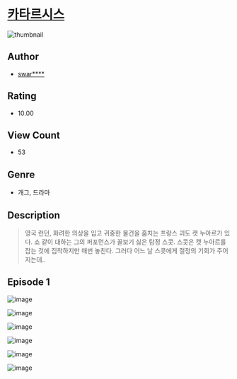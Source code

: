 # [카타르시스](https://comic.naver.com/challenge/list?titleId=811097)
![thumbnail](https://image-comic.pstatic.net/user_contents_data/challenge_comic/2023/05/25/366894/upload_3486412172632876344_480x623.jpeg)

## Author
- [swar****](https://comic.naver.com/artistTitle?id=366894)

## Rating
- 10.00

## View Count
- 53

## Genre
- 개그, 드라마

## Description
> 영국 런던, 화려한 의상을 입고 귀중한 물건을 훔치는 프랑스 괴도 캣 누아르가 있다. 쇼 같이 대하는 그의 퍼포먼스가 꼴보기 싫은 탐정 스콧. 스콧은 캣 누아르를 잡는 것에 집착하지만 매번 놓친다. 그러다 어느 날 스콧에게 절정의 기회가 주어지는데..


## Episode 1
![image](https://image-comic.pstatic.net/user_contents_data/challenge_comic/2023/05/25/366894/upload_7292225415641444917.jpeg)

![image](https://image-comic.pstatic.net/user_contents_data/challenge_comic/2023/05/25/366894/upload_3904961932635943013.jpeg)

![image](https://image-comic.pstatic.net/user_contents_data/challenge_comic/2023/05/25/366894/upload_7292228718538351673.jpeg)

![image](https://image-comic.pstatic.net/user_contents_data/challenge_comic/2023/05/25/366894/upload_3689117921595373413.jpeg)

![image](https://image-comic.pstatic.net/user_contents_data/challenge_comic/2023/05/25/366894/upload_3631080183984896353.jpeg)

![image](https://image-comic.pstatic.net/user_contents_data/challenge_comic/2023/05/25/366894/upload_7149808797806584889.jpeg)
